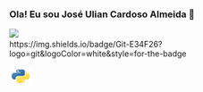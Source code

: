 ### Ola! Eu sou José Ulian Cardoso Almeida 👋

<div> 
  <a href="https://www.linkedin.com/in/josé-ulian-cardoso-almeida-me-98b5ab23b" target="_blank"><img src="https://img.shields.io/badge/-LinkedIn-%230077B5?style=for-the-badge&logo=linkedin&logoColor=white" target="_blank"></a> 
  
</div>
https://img.shields.io/badge/Git-E34F26?logo=git&logoColor=white&style=for-the-badge
<div style="display: inline_block"><br>
  <img align="center" alt="Rafa-Python" height="30" width="40" src="https://raw.githubusercontent.com/devicons/devicon/master/icons/python/python-original.svg">
</div>

